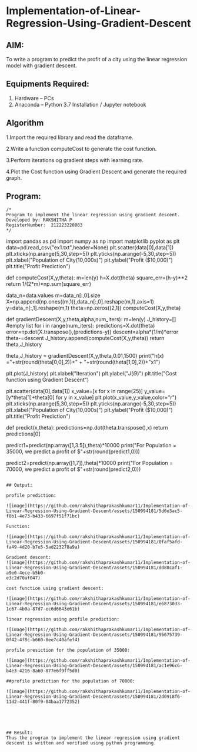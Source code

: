 # Implementation-of-Linear-Regression-Using-Gradient-Descent

## AIM:
To write a program to predict the profit of a city using the linear regression model with gradient descent.

## Equipments Required:
1. Hardware – PCs
2. Anaconda – Python 3.7 Installation / Jupyter notebook

## Algorithm

1.Import the required library and read the dataframe.

2.Write a function computeCost to generate the cost function.

3.Perform iterations og gradient steps with learning rate.

4.Plot the Cost function using Gradient Descent and generate the required graph.

## Program:
```
/*
Program to implement the linear regression using gradient descent.
Developed by: RAKSHITHA P
RegisterNumber:  212223220083
*/
```
import pandas as pd
import numpy as np
import matplotlib.pyplot as plt
data=pd.read_csv("ex1.txt",header=None)
plt.scatter(data[0],data[1])
plt.xticks(np.arange(5,30,step=5))
plt.yticks(np.arange(-5,30,step=5))
plt.xlabel("Population of City(10,000s)")
plt.ylabel("Profit ($10,000)")
plt.title("Profit Prediction")

def computeCost(X,y,theta):
    m=len(y) 
    h=X.dot(theta) 
    square_err=(h-y)**2
    return 1/(2*m)*np.sum(square_err) 

data_n=data.values
m=data_n[:,0].size
X=np.append(np.ones((m,1)),data_n[:,0].reshape(m,1),axis=1)
y=data_n[:,1].reshape(m,1)
theta=np.zeros((2,1))
computeCost(X,y,theta) 

def gradientDescent(X,y,theta,alpha,num_iters):
    m=len(y)
    J_history=[] #empty list
    for i in range(num_iters):
        predictions=X.dot(theta)
        error=np.dot(X.transpose(),(predictions-y))
        descent=alpha*(1/m)*error
        theta-=descent
        J_history.append(computeCost(X,y,theta))
    return theta,J_history

theta,J_history = gradientDescent(X,y,theta,0.01,1500)
print("h(x) ="+str(round(theta[0,0],2))+" + "+str(round(theta[1,0],2))+"x1")

plt.plot(J_history)
plt.xlabel("Iteration")
plt.ylabel("$J(\Theta)$")
plt.title("Cost function using Gradient Descent")

plt.scatter(data[0],data[1])
x_value=[x for x in range(25)]
y_value=[y*theta[1]+theta[0] for y in x_value]
plt.plot(x_value,y_value,color="r")
plt.xticks(np.arange(5,30,step=5))
plt.yticks(np.arange(-5,30,step=5))
plt.xlabel("Population of City(10,000s)")
plt.ylabel("Profit ($10,000)")
plt.title("Profit Prediction")

def predict(x,theta):
    predictions=np.dot(theta.transpose(),x)
    return predictions[0]

predict1=predict(np.array([1,3.5]),theta)*10000
print("For Population = 35000, we predict a profit of $"+str(round(predict1,0)))

predict2=predict(np.array([1,7]),theta)*10000
print("For Population = 70000, we predict a profit of $"+str(round(predict2,0)))
```

## Output:

profile prediction:

![image](https://github.com/rakshithaprakashkumar11/Implementation-of-Linear-Regression-Using-Gradient-Descent/assets/150994181/5d6e3ac5-f8b1-4e73-b433-6697f51f71bc)

Function:

![image](https://github.com/rakshithaprakashkumar11/Implementation-of-Linear-Regression-Using-Gradient-Descent/assets/150994181/0faf5afd-fa49-4d20-b7e5-5ad223278a9a)

Gradient descent:
![image](https://github.com/rakshithaprakashkumar11/Implementation-of-Linear-Regression-Using-Gradient-Descent/assets/150994181/dd88caf1-a9e6-4ece-b5b0-
e3c2d70af047)

cost function using gradient descent:

![image](https://github.com/rakshithaprakashkumar11/Implementation-of-Linear-Regression-Using-Gradient-Descent/assets/150994181/e6873033-1c67-4b0a-87d7-ec6d6643e61b)

linear regression using profile prediction:

![image](https://github.com/rakshithaprakashkumar11/Implementation-of-Linear-Regression-Using-Gradient-Descent/assets/150994181/95675739-0f42-4f8c-b660-8ee7c40afef4)

profile presiction for the population of 35000:

![image](https://github.com/rakshithaprakashkumar11/Implementation-of-Linear-Regression-Using-Gradient-Descent/assets/150994181/ac1e96c6-b4e3-4216-8a60-877e6f9ff5d0)

##profile prediction for the population of 70000:

![image](https://github.com/rakshithaprakashkumar11/Implementation-of-Linear-Regression-Using-Gradient-Descent/assets/150994181/2d0918f6-11d2-441f-80f9-04baa1772352)





## Result:
Thus the program to implement the linear regression using gradient descent is written and verified using python programming.
